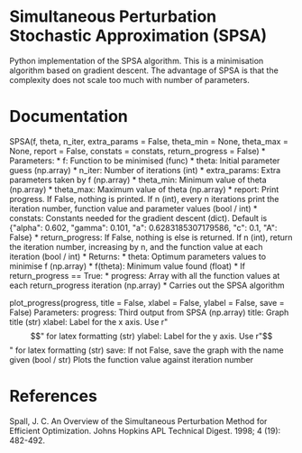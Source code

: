 # Simultaneous Perturbation Stochastic Approximation (SPSA)
Python implementation of the SPSA algorithm. This is a minimisation algorithm based on gradient descent. The advantage of SPSA is that the complexity does not scale too much with number of parameters.

# Documentation
SPSA(f, theta, n_iter, extra_params = False, theta_min = None, theta_max = None, report = False, constats = constats, return_progress = False)
	* Parameters:
		* f: Function to be minimised (func)
		* theta: Initial parameter guess (np.array)
		* n_iter: Number of iterations (int)
		* extra_params: Extra parameters taken by f (np.array)
		* theta_min: Minimum value of theta (np.array)
		* theta_max: Maximum value of theta (np.array)
		* report: Print progress. If False, nothing is printed. If n (int), every n iterations print the iteration number, function value and parameter values (bool / int)
		* constats: Constants needed for the gradient descent (dict). Default is {"alpha": 0.602, "gamma": 0.101, "a": 0.6283185307179586, "c": 0.1, "A": False}
		* return_progress: If False, nothing is else is returned. If n (int), return the iteration number, increasing by n, and the function value at each iteration (bool / int)
	* Returns:
		* theta: Optimum parameters values to minimise f (np.array)
		* f(theta): Minimum value found (float)
		* If return_progress == True:
			* progress: Array with all the function values at each return_progress iteration (np.array)
	* Carries out the SPSA algorithm

plot_progress(progress, title = False, xlabel = False, ylabel = False, save = False)
	Parameters:
		progress: Third output from SPSA (np.array)
		title: Graph title (str)
		xlabel: Label for the x axis. Use r"$$" for latex formatting (str)
		ylabel: Label for the y axis. Use r"$$" for latex formatting (str)
		save: If not False, save the graph with the name given (bool / str)
  Plots the function value against iteration number

# References
Spall, J. C. An Overview of the Simultaneous Perturbation Method
for Efficient Optimization. Johns Hopkins APL Technical Digest. 1998; 4 (19): 482-492.
